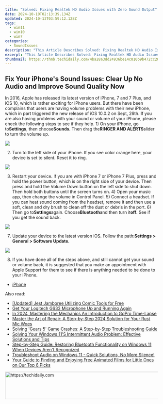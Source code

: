 ```yaml
---
title: "Solved: Fixing Realtek HD Audio Issues with Zero Sound Output"
date: 2024-10-10T02:13:39.134Z
updated: 2024-10-13T03:59:12.128Z
tags:
  - win11
  - win10
  - win7
categories:
  - SoundIssues
description: "This Article Describes Solved: Fixing Realtek HD Audio Issues with Zero Sound Output"
excerpt: "This Article Describes Solved: Fixing Realtek HD Audio Issues with Zero Sound Output"
thumbnail: https://thmb.techidaily.com/4ba28a3dd24936be14c010b9b472cc28e6164f2ddc628c9763c3b8ea3ee12f42.png
---
```


## Fix Your iPhone's Sound Issues: Clear Up No Audio and Improve Sound Quality Now

In 2016, Apple has released its latest version of iPhone, 7 and 7 Plus, and iOS 10, which is rather exciting for iPhone users. But there have been complains that users are having volume problems with their new iPhone, which in part triggered the new release of iOS 10.0.2 on Sept, 26th. If you are also having problems with your sound or volume of your iPhone, please check the following steps to see if they help. 1) On your iPhone, go to**Settings**, then choose**Sounds**. Then drag the**RINGER AND ALERTS**slider to turn the volume up.

![](https://images.drivereasy.com/wp-content/uploads/2017/01/img_58817e519c6b8.jpg)

2) Turn to the left side of your iPhone. If you see color orange here, your device is set to silent. Reset it to ring.

![](https://images.drivereasy.com/wp-content/uploads/2017/01/img_58817feba4ba6.jpg)

3) Restart your device. If you are with iPhone 7 or iPhone 7 Plus, press and hold the power button, which is on the right side of your device. Then press and hold the Volume Down button on the left side to shut down. Then hold both buttons until the screen turns on. 4) Open your music app, then change the volume in Control Panel. 5) Connect a headset. If you can heat sound coming from the headset, remove it and then use a soft, clean and dry brush to clean off the dust or debris in the port. 6) Then go to**Settings**again. Choose**Bluetooth**and then turn it**off**. See if you get the sound back.

![](https://images.drivereasy.com/wp-content/uploads/2017/01/img_58818c74eec89.jpg)

7) Update your device to the latest version iOS. Follow the path:**Settings > General > Software Update**.

![](https://images.drivereasy.com/wp-content/uploads/2017/01/img_58818d133fc00.jpg)

8) If you have done all of the steps above, and still cannot get your sound or volume back, it is suggested that you make an appointment with Apple Support for them to see if there is anything needed to be done to your iPhone.

* [iPhone](https://tools.techidaily.com/drivereasy/download/)

<ins class="adsbygoogle"
     style="display:block"
     data-ad-format="autorelaxed"
     data-ad-client="ca-pub-7571918770474297"
     data-ad-slot="1223367746"></ins>

<ins class="adsbygoogle"
     style="display:block"
     data-ad-client="ca-pub-7571918770474297"
     data-ad-slot="8358498916"
     data-ad-format="auto"
     data-full-width-responsive="true"></ins>

<span class="atpl-alsoreadstyle">Also read:</span>
<div><ul>
<li><a href="https://fox-http.techidaily.com/updated-jest-jamboree-utilizing-comic-tools-for-free/"><u>[Updated] Jest Jamboree Utilizing Comic Tools for Free</u></a></li>
<li><a href="https://sound-issues.techidaily.com/get-your-logitech-g633-microphone-up-and-running-again/"><u>Get Your Logitech G633 Microphone Up and Running Again</u></a></li>
<li><a href="https://fox-helps.techidaily.com/in-2024-mastering-the-mechanics-an-introduction-to-gopro-time-lapse/"><u>In 2024, Mastering the Mechanics An Introduction to GoPro Time-Lapse</u></a></li>
<li><a href="https://sound-issues.techidaily.com/master-the-art-of-repair-a-step-by-step-2024-solution-for-your-rust-mic-woes/"><u>Master the Art of Repair: A Step-by-Step 2024 Solution for Your Rust Mic Woes</u></a></li>
<li><a href="https://win-able.techidaily.com/solving-gears-5-game-crashes-a-step-by-step-troubleshooting-guide/"><u>Solving 'Gears 5' Game Crashes: A Step-by-Step Troubleshooting Guide</u></a></li>
<li><a href="https://sound-issues.techidaily.com/solving-your-windows-11s-intermittent-audio-problem-effective-solutions-and-tips/"><u>Solving Your Windows 11'S Intermittent Audio Problem: Effective Solutions and Tips</u></a></li>
<li><a href="https://win-howtos.techidaily.com/step-by-step-guide-restoring-bluetooth-functionality-on-windows-11-when-devices-arent-recognized/"><u>Step-by-Step Guide: Restoring Bluetooth Functionality on Windows 11 When Devices Aren't Recognized</u></a></li>
<li><a href="https://sound-issues.techidaily.com/1723015945832-troubleshoot-audio-on-windows-11-quick-solutions-no-more-silence/"><u>Troubleshoot Audio on Windows 11 - Quick Solutions, No More Silence!</u></a></li>
<li><a href="https://techtrends.techidaily.com/your-guide-to-finding-and-enjoying-free-animated-films-for-little-ones-on-our-top-6-picks/"><u>Your Guide to Finding and Enjoying Free Animated Films for Little Ones on Our Top 6 Picks</u></a></li>
</ul></div>

<!-- affiliate ads begin -->
<a href="https://aligracehair.sjv.io/c/5597632/1975821/19272" target="_top" id="1975821">
  <img src="//a.impactradius-go.com/display-ad/19272-1975821" border="0" alt="https://techidaily.com" width="728" height="90"/>
</a>
<img height="0" width="0" src="https://aligracehair.sjv.io/i/5597632/1975821/19272" style="position:absolute;visibility:hidden;" border="0" />
<!-- affiliate ads end -->

